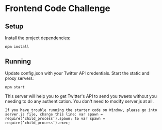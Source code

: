 #  Frontend Code Challenge

## Setup

Install the project dependencies:

`npm install`

## Running

Update config.json with your Twitter API credentials.
Start the static and proxy servers:

`npm start`

This server will help you to get Twitter's API to send you tweets without you needing to do any authentication.  You don't need to modify server.js at all. 


```If you have trouble running the starter code on Window, please go into server.js file, change this line: var spawn = require(‘child_process’).spawn; to var spawn = require(‘child_process’).exec;```

